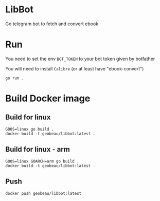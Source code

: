 # LibBot
Go telegram bot to fetch and convert ebook

# Run

You need to set the env `BOT_TOKEN` to your bot token given by botfather

You will need to install `Calibre` (or at least have "ebook-convert")

```
go run .
```

# Build Docker image

## Build for linux

```
GOOS=linux go build .
docker build -t geobeau/libbot:latest .
```
## Build for linux - arm

```
GOOS=linux GOARCH=arm go build .
docker build -t geobeau/libbot:latest .
```

## Push
```
docker push geobeau/libbot:latest
```